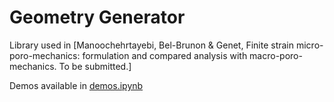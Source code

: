 # Geometry Generator

Library used in [Manoochehrtayebi, Bel-Brunon & Genet, Finite strain micro-poro-mechanics: formulation and compared analysis with macro-poro-mechanics. To be submitted.]

Demos available in [demos.ipynb](demos.ipynb)